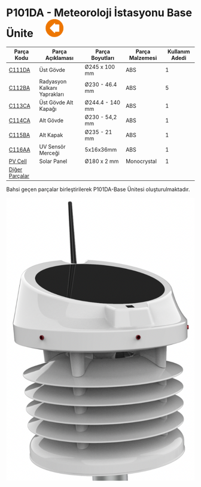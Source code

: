  # P101DA - Meteoroloji İstasyonu Base Ünite  &nbsp; &nbsp; [![](Diğer/2D/left.png)](../../P101DA/Readme.md)

| Parça Kodu                        | Parça Açıklaması             | Parça Boyutları | Parça Malzemesi | Kullanım Adedi |
|-----------------------------------|------------------------------|-----------------|-----------------|----------------|
| [C111DA](C111DA/)        | Üst Gövde                    | Ø245 x 100 mm   | ABS             | 1              |
| [C112BA](C112BA/)        | Radyasyon Kalkanı Yaprakları | Ø230 - 46.4 mm  | ABS             | 5              |
| [C113CA](C113CA/)        | Üst Gövde Alt Kapağı         | Ø244.4 - 140 mm | ABS             | 1              |
| [C114CA](C114CA/)        | Alt Gövde                    | Ø230 - 54,2 mm  | ABS             | 1              |
| [C115BA](C115BA/)        | Alt Kapak                    | Ø235 - 21 mm    | ABS             | 1              |
| [C116AA](C116AA/)        | UV Sensör Merceği            | 5x16x36mm       | ABS             | 1              |
| [PV Cell](PV%20Cell/)    | Solar Panel                  | Ø180 x 2 mm     | Monocrystal     | 1              |
| [Diğer Parçalar](Diğer/) |                              |                 |                 |                |

Bahsi geçen parçalar birleştirilerek P101DA-Base Ünitesi oluşturulmaktadır. </br>

![Base ünitenin temsili resmi](Diğer/2D/00.png)

